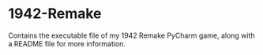 # 1942-Remake
Contains the executable file of my 1942 Remake PyCharm game, along with a README file for more information.
